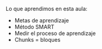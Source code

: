 Lo que aprendimos en esta aula:

- Metas de aprendizaje
- Método SMART
- Medir el proceso de aprendizaje
- Chunks = bloques